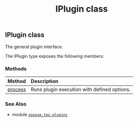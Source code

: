 ﻿---
title: IPlugin class
second_title: Aspose.TeX for Python via .NET API References
description: 
type: docs
weight: 60
url: /python-net/aspose.tex.plugins/iplugin/
is_root: false
---

## IPlugin class

The general plugin interface.



The IPlugin type exposes the following members:

### Methods
| Method | Description |
| :- | :- |
| [process](/tex/python-net/aspose.tex.plugins/iplugin/process/#aspose.tex.plugins.IPluginOptions) | Runs plugin execution with defined options. |



### See Also
* module [`aspose.tex.plugins`](..)
